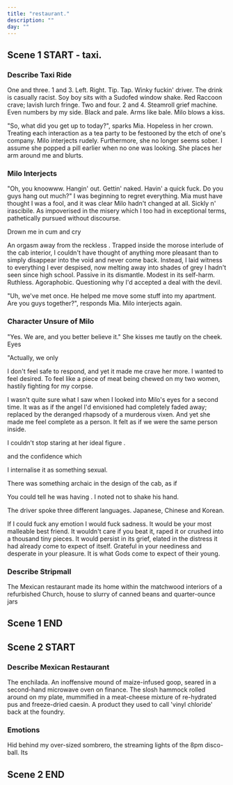 ```yaml
---
title: "restaurant."
description: ""
day: ""
---
```


## Scene 1 START - taxi.

### Describe Taxi Ride

One and three. 1 and 3. Left. Right. Tip. Tap. Winky fuckin' driver. The drink is casually racist. Soy boy sits with a Sudofed window shake. Red Raccoon crave; lavish lurch fringe. Two and four. 2 and 4. Steamroll grief machine. Even numbers by my side. Black and pale. Arms like bale. Milo blows a kiss.

"So, what did you get up to today?", sparks Mia. Hopeless in her crown. Treating each interaction as a tea party to be festooned by the etch of one's company. Milo interjects rudely. Furthermore, she no longer seems sober. I assume she popped a pill earlier when no one was looking. She places her arm around me and blurts.

### Milo Interjects

"Oh, you knoowww. Hangin' out. Gettin' naked. Havin' a quick fuck. Do you guys hang out much?" I was beginning to regret everything. Mia must have thought I was a fool, and it was clear Milo hadn't changed at all. Sickly n' irascibile. As impoverised in the misery which I too had in exceptional terms, pathetically pursued without discourse.

Drown me in cum and cry

An orgasm away from the reckless . Trapped inside the morose interlude of the cab interior, I couldn't have thought of anything more pleasant than to simply disappear into the void and never come back. Instead, I laid witness to everything I ever despised, now melting away into shades of grey I hadn't seen since high school. Passive in its dismantle. Modest in its self-harm. Ruthless. Agoraphobic. Questioning why I'd accepted a deal with the devil.

"Uh, we've met once. He helped me move some stuff into my apartment. Are you guys together?", responds Mia. Milo interjects again.

### Character Unsure of Milo

"Yes. We are, and you better believe it." She kisses me tautly on the cheek. Eyes


"Actually, we only


 I don't feel safe to respond, and yet it made me crave her more. I wanted to feel desired. To feel like a piece of meat being chewed on my two women, hastily fighting for my corpse.

I wasn't quite sure what I saw when I looked into Milo's eyes for a second time. It was as if the angel I'd envisioned had completely faded away; replaced by the deranged rhapsody of a murderous vixen. And yet she made me feel complete as a person. It felt as if we were the same person inside.

I couldn't stop staring at her ideal figure .

 and the confidence which

I internalise it as something sexual.

There was something archaic in the design of the cab, as if




You could tell he was having  . I noted not to shake his hand.

The driver spoke three different languages. Japanese, Chinese and Korean.


If I could fuck any emotion I would fuck sadness. It would be your most malleable best friend. It wouldn't care if you beat it, raped it or crushed into a thousand tiny pieces. It would persist in its grief, elated in the distress it had already come to expect of itself. Grateful in your neediness and desperate in your pleasure. It is what Gods come to expect of their young.

### Describe Stripmall

The Mexican restaurant made its home within the matchwood interiors of a refurbished Church, house to slurry of canned beans and quarter-ounce jars


## Scene 1 END

####

## Scene 2 START


### Describe Mexican Restaurant

The enchilada. An inoffensive mound of maize-infused goop, seared in a second-hand microwave oven on finance. The slosh hammock rolled around on my plate, mummified in a meat-cheese mixture of re-hydrated pus and freeze-dried caesin. A product they used to call 'vinyl chloride' back at the foundry.


### Emotions

Hid behind my over-sized sombrero, the streaming lights of the 8pm disco-ball.
Its



## Scene 2 END


<!-- Maybe what happens is that Milo and the character go into the bathroom together. She has a fight with him about Mia and she hate fucks him. Then she leaves and breaks up with him. doesn't come back.

She thinks he's been fucking Mia.

In order to make this work, I need her to bring Mia up mid-way through sex. She makes him cum, pulls out just before, then slaps him across the face.

Maybe also when he heads back from the bathroom stall, Mia is bleeding. Milo punched her. Then in the bubble chapter, Milo is not found at work.
-->
